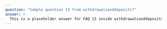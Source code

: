 ```yaml
---
question: "Sample question 13 from withdrawalsanddeposits?"
answer: >
  This is a placeholder answer for FAQ 13 inside withdrawalsanddeposits. It uses proper YAML block formatting to avoid any parsing issues.
---
```

